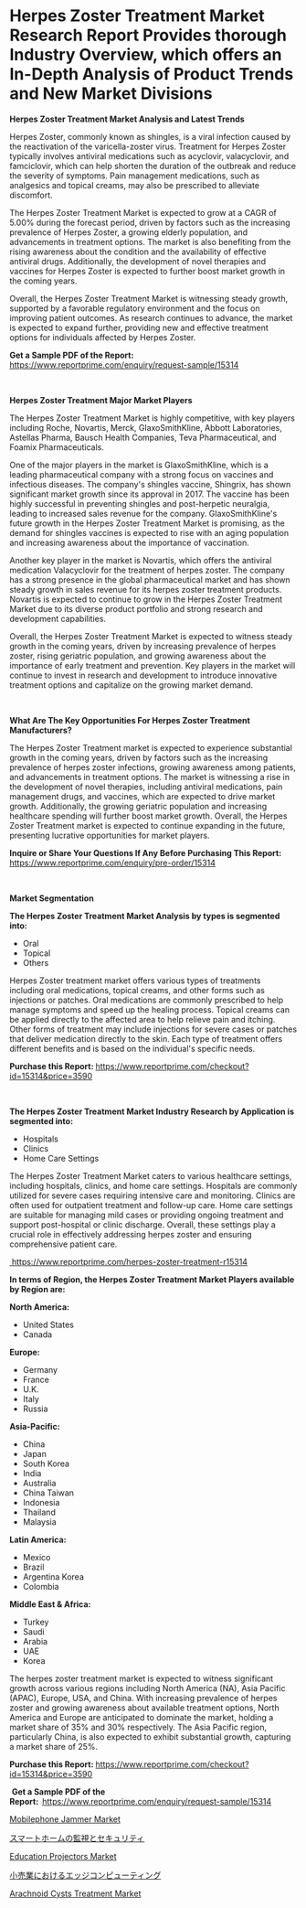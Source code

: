 <p><h1>Herpes Zoster Treatment Market Research Report Provides thorough Industry Overview, which offers an In-Depth Analysis of Product Trends and New Market Divisions</h1></p><p><strong>Herpes Zoster Treatment Market Analysis and Latest Trends</strong></p>
<p><p>Herpes Zoster, commonly known as shingles, is a viral infection caused by the reactivation of the varicella-zoster virus. Treatment for Herpes Zoster typically involves antiviral medications such as acyclovir, valacyclovir, and famciclovir, which can help shorten the duration of the outbreak and reduce the severity of symptoms. Pain management medications, such as analgesics and topical creams, may also be prescribed to alleviate discomfort.</p><p>The Herpes Zoster Treatment Market is expected to grow at a CAGR of 5.00% during the forecast period, driven by factors such as the increasing prevalence of Herpes Zoster, a growing elderly population, and advancements in treatment options. The market is also benefiting from the rising awareness about the condition and the availability of effective antiviral drugs. Additionally, the development of novel therapies and vaccines for Herpes Zoster is expected to further boost market growth in the coming years.</p><p>Overall, the Herpes Zoster Treatment Market is witnessing steady growth, supported by a favorable regulatory environment and the focus on improving patient outcomes. As research continues to advance, the market is expected to expand further, providing new and effective treatment options for individuals affected by Herpes Zoster.</p></p>
<p><strong>Get a Sample PDF of the Report:&nbsp;</strong> <a href="https://www.reportprime.com/enquiry/request-sample/15314">https://www.reportprime.com/enquiry/request-sample/15314</a></p>
<p>&nbsp;</p>
<p><strong>Herpes Zoster Treatment Major Market Players</strong></p>
<p><p>The Herpes Zoster Treatment Market is highly competitive, with key players including Roche, Novartis, Merck, GlaxoSmithKline, Abbott Laboratories, Astellas Pharma, Bausch Health Companies, Teva Pharmaceutical, and Foamix Pharmaceuticals.</p><p>One of the major players in the market is GlaxoSmithKline, which is a leading pharmaceutical company with a strong focus on vaccines and infectious diseases. The company's shingles vaccine, Shingrix, has shown significant market growth since its approval in 2017. The vaccine has been highly successful in preventing shingles and post-herpetic neuralgia, leading to increased sales revenue for the company. GlaxoSmithKline's future growth in the Herpes Zoster Treatment Market is promising, as the demand for shingles vaccines is expected to rise with an aging population and increasing awareness about the importance of vaccination.</p><p>Another key player in the market is Novartis, which offers the antiviral medication Valacyclovir for the treatment of herpes zoster. The company has a strong presence in the global pharmaceutical market and has shown steady growth in sales revenue for its herpes zoster treatment products. Novartis is expected to continue to grow in the Herpes Zoster Treatment Market due to its diverse product portfolio and strong research and development capabilities.</p><p>Overall, the Herpes Zoster Treatment Market is expected to witness steady growth in the coming years, driven by increasing prevalence of herpes zoster, rising geriatric population, and growing awareness about the importance of early treatment and prevention. Key players in the market will continue to invest in research and development to introduce innovative treatment options and capitalize on the growing market demand.</p></p>
<p>&nbsp;</p>
<p><strong>What Are The Key Opportunities For Herpes Zoster Treatment Manufacturers?</strong></p>
<p><p>The Herpes Zoster Treatment market is expected to experience substantial growth in the coming years, driven by factors such as the increasing prevalence of herpes zoster infections, growing awareness among patients, and advancements in treatment options. The market is witnessing a rise in the development of novel therapies, including antiviral medications, pain management drugs, and vaccines, which are expected to drive market growth. Additionally, the growing geriatric population and increasing healthcare spending will further boost market growth. Overall, the Herpes Zoster Treatment market is expected to continue expanding in the future, presenting lucrative opportunities for market players.</p></p>
<p><strong>Inquire or Share Your Questions If Any Before Purchasing This Report:</strong> <a href="https://www.reportprime.com/enquiry/pre-order/15314">https://www.reportprime.com/enquiry/pre-order/15314</a></p>
<p>&nbsp;</p>
<p><strong>Market Segmentation</strong></p>
<p><strong>The Herpes Zoster Treatment Market Analysis by types is segmented into:</strong></p>
<p><ul><li>Oral</li><li>Topical</li><li>Others</li></ul></p>
<p><p>Herpes Zoster treatment market offers various types of treatments including oral medications, topical creams, and other forms such as injections or patches. Oral medications are commonly prescribed to help manage symptoms and speed up the healing process. Topical creams can be applied directly to the affected area to help relieve pain and itching. Other forms of treatment may include injections for severe cases or patches that deliver medication directly to the skin. Each type of treatment offers different benefits and is based on the individual's specific needs.</p></p>
<p><strong>Purchase this Report:&nbsp;</strong><a href="https://www.reportprime.com/checkout?id=15314&price=3590">https://www.reportprime.com/checkout?id=15314&price=3590</a></p>
<p>&nbsp;</p>
<p><strong>The Herpes Zoster Treatment Market Industry Research by Application is segmented into:</strong></p>
<p><ul><li>Hospitals</li><li>Clinics</li><li>Home Care Settings</li></ul></p>
<p><p>The Herpes Zoster Treatment Market caters to various healthcare settings, including hospitals, clinics, and home care settings. Hospitals are commonly utilized for severe cases requiring intensive care and monitoring. Clinics are often used for outpatient treatment and follow-up care. Home care settings are suitable for managing mild cases or providing ongoing treatment and support post-hospital or clinic discharge. Overall, these settings play a crucial role in effectively addressing herpes zoster and ensuring comprehensive patient care.</p></p>
<p><a href="https://www.reportprime.com/herpes-zoster-treatment-r15314">&nbsp;https://www.reportprime.com/herpes-zoster-treatment-r15314</a></p>
<p><strong>In terms of Region, the Herpes Zoster Treatment Market Players available by Region are:</strong></p>
<p>
    <p> <strong> North America: </strong>
        <ul>
            <li>United States</li>
            <li>Canada</li>
        </ul>
        </p> 
    <p> <strong> Europe: </strong>
        <ul>
            <li>Germany</li>
            <li>France</li>
            <li>U.K.</li>
            <li>Italy</li>
            <li>Russia</li>
        </ul>
        </p> 
    <p> <strong> Asia-Pacific: </strong>
        <ul>
            <li>China</li>
            <li>Japan</li>
            <li>South Korea</li>
            <li>India</li>
            <li>Australia</li>
            <li>China Taiwan</li>
            <li>Indonesia</li>
            <li>Thailand</li>
            <li>Malaysia</li>
        </ul>
        </p> 
    <p> <strong> Latin America: </strong>
        <ul>
            <li>Mexico</li>
            <li>Brazil</li>
            <li>Argentina Korea</li>
            <li>Colombia</li>
        </ul>
        </p> 
    <p> <strong> Middle East & Africa: </strong>
        <ul>
            <li>Turkey</li>
            <li>Saudi</li>
            <li>Arabia</li>
            <li>UAE</li>
            <li>Korea</li>
        </ul>
    </p>
    </p>
<p><p>The herpes zoster treatment market is expected to witness significant growth across various regions including North America (NA), Asia Pacific (APAC), Europe, USA, and China. With increasing prevalence of herpes zoster and growing awareness about available treatment options, North America and Europe are anticipated to dominate the market, holding a market share of 35% and 30% respectively. The Asia Pacific region, particularly China, is also expected to exhibit substantial growth, capturing a market share of 25%.</p></p>
<p><strong>Purchase this Report: </strong><a href="https://www.reportprime.com/checkout?id=15314&price=3590">https://www.reportprime.com/checkout?id=15314&price=3590</a></p>
<p>&nbsp;<strong>Get a Sample PDF of the Report:&nbsp;&nbsp;</strong><a href="https://www.reportprime.com/enquiry/request-sample/15314">https://www.reportprime.com/enquiry/request-sample/15314</a></p>
<p><strong></strong></p>
<p><p><a href="https://www.linkedin.com/pulse/mobilephone-jammer-market-size-trends-complete-industry-egnff">Mobilephone Jammer Market</a></p><p><a href="https://github.com/FrancoWeber2023/Market-Research-Report-List-1/blob/main/827870981603.md">スマートホームの監視とセキュリティ</a></p><p><a href="https://www.linkedin.com/pulse/education-projectors-market-size-outlook-forecast-2024-xvd5f">Education Projectors Market</a></p><p><a href="https://github.com/kegley4963/Market-Research-Report-List-1/blob/main/840854981602.md">小売業におけるエッジコンピューティング</a></p><p><a href="https://github.com/RyleeBauch2023/Market-Research-Report-List-1/blob/main/arachnoid-cysts-treatment-market.md">Arachnoid Cysts Treatment Market</a></p></p>